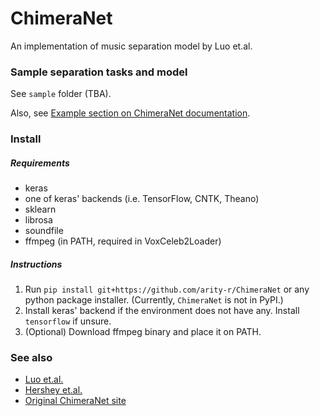 # ChimeraNet
An implementation of music separation model by Luo et.al.

### Sample separation tasks and model

See `sample` folder (TBA).

Also, see [Example section on ChimeraNet documentation](https://arity-r.github.io/robust-graph/examples.html).

### Install

##### Requirements

* keras
* one of keras' backends (i.e. TensorFlow, CNTK, Theano)
* sklearn
* librosa
* soundfile
* ffmpeg (in PATH, required in VoxCeleb2Loader)

##### Instructions

1. Run `pip install git+https://github.com/arity-r/ChimeraNet` or
any python package installer.
(Currently, `ChimeraNet` is not in PyPI.)
2. Install keras' backend if the environment does not have any.
Install `tensorflow` if unsure.
3. (Optional) Download ffmpeg binary and place it on PATH.

### See also

* [Luo et.al.](https://arxiv.org/abs/1611.06265)
* [Hershey et.al.](https://arxiv.org/abs/1508.04306)
* [Original ChimeraNet site](http://danetapi.com/chimera)
